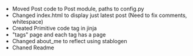 - Moved Post code to Post module, paths to config.py
- Changed index.html to display just latest post (Need to fix comments, whitespace)
- Created Primitive code tag in jinja
- "tags" page and each tag has a page
- Changed about_me to reflect using stablogen
- Chaned Readme
